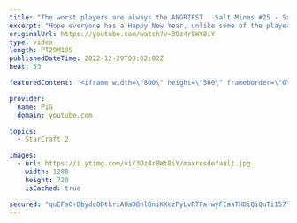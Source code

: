 ```yaml
---
title: "The worst players are always the ANGRIEST | Salt Mines #25 - StarCraft 2"
excerpt: "Hope everyone has a Happy New Year, unlike some of the players in Salt Mines! This is the final episode for 2022. We're taking a little breather for this series, maybe 3 or more weeks, before we will return with more sodium.  Salt Mines: Everyone has encountered a salty or BM opponent on the StarCraft"
originalUrl: https://youtube.com/watch?v=3Oz4r8Wt8iY
type: video
length: PT29M19S
publishedDateTime: 2022-12-29T00:02:02Z
heat: 53

featuredContent: "<iframe width=\"800\" height=\"500\" frameborder=\"0\" src=\"https://www.youtube.com/embed/3Oz4r8Wt8iY\" allow=\"accelerometer; autoplay; encrypted-media; gyroscope; picture-in-picture\" allowfullscreen></iframe>"

provider:
  name: PiG
  domain: youtube.com

topics:
  - StarCraft 2

images:
  - url: https://i.ytimg.com/vi/3Oz4r8Wt8iY/maxresdefault.jpg
    width: 1280
    height: 720
    isCached: true

secured: "quEFsO+Bbydc8DtkriAUaD8nlBniKXezPyLvRTFa+wyFIaaTHDiQiQuTi157lG8P+/yh6d/vZE+HTKoZpYXPwGisdgoVuJ7jXa477pBR9ngvqhnvgANkjRSrMsWQ3o6r9WphkAv7quq9SgzBR9A3OUAy2yVKiVfRIxFZJQ1xMiMikm5HtJUj8VAZj16ZNnp2aEO/BiQppXRrAklnIeThIJ8OMcWD7XBBqNHjp4Y7b1nl4n0+KNXpDp8U2Y48BLkFRS682ktVPSSOQVtBWi8qpuNnNI3Ap+2IOLYKj5U3a35nOE285zAZr3+3M4aXecE46CJLwL/WR7ML1JP6433SGEnSGtnc3EnO/AdG7onkTDpPAYZkMrSpRPbgh6I9xMSkHcuwG7xm8h6g9yi2z1+uqWTykNBxSpBTo2BhJPi2+30=;dyZ+zL4zEQQX518m8JH7HQ=="
---
```


